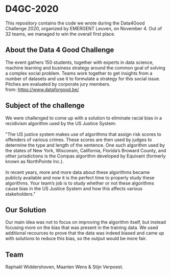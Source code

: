 # D4GC-2020
This repository contains the code we wrote during the Data4Good Challenge 2020, organized by EMERGENT Leuven, on November 4. Out of 32 teams, we managed to win the overall first place.

## About the Data 4 Good Challenge
The event gathers 150 students, together with experts in data science, machine learning and business strategy around the common goal of solving a complex social problem. Teams work together to get insights from a number of datasets and use it to formulate a strategy for this social issue. Pitches are evaluated by corporate jury members. <br />
from: https://www.dataforgood.be/

## Subject of the challenge
We were challenged to come up with a solution to eliminate racial bias in a recidivism algorithm used by the US Justice System: <br />
<br />
"The US justice system makes use of algorithms that assign risk scores to offenders of various
crimes. These scores are then used by judges to determine the type and length of the sentence. One
such algorithm used by the states of New York, Wisconsin, California, Florida’s Broward County,
and other jurisdictions is the Compas algorithm developed by Equivant (formerly known as
NorthPointe Inc.). <br />
<br />
In recent years, more and more data about these algorithms became publicly available and now it is
the perfect time to properly study these algorithms. Your team’s job is to study whether or not
these algorithms cause bias in the US Justice System and how this affects various
stakeholders."

## Our Solution
Our main idea was not to focus on improving the algorithm itself, but instead focusing more on the bias that was present in the training data. We used additional recources to prove that the data was indeed biased and came up with solutions to reduce this bias, so the output would be more fair.

## Team
 Raphaël Widdershoven, Maarten Wens & Stijn Verpoest.
